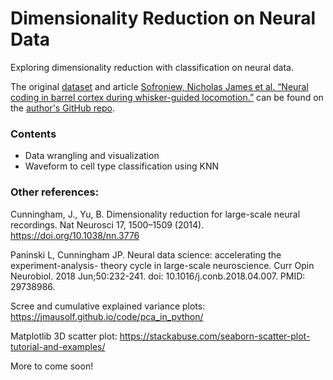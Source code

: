 # Dimensionality Reduction on Neural Data

Exploring dimensionality reduction with classification on neural data. 

The original [dataset](https://zenodo.org/record/2949959#.X6tuDC9h3RY) and article [Sofroniew, Nicholas James et al. “Neural coding in barrel cortex during whisker-guided locomotion.”](http://elifesciences.org/content/4/e12559v1) can be found on the [author's GitHub repo](https://github.com/sofroniewn/tactile-coding). 

### Contents
- Data wrangling and visualization
- Waveform to cell type classification using KNN

### Other references: 

Cunningham, J., Yu, B. Dimensionality reduction for large-scale neural recordings. Nat Neurosci 17, 1500–1509 (2014). https://doi.org/10.1038/nn.3776

Paninski L, Cunningham JP. Neural data science: accelerating the experiment-analysis- theory cycle in large-scale neuroscience. Curr Opin Neurobiol. 2018 Jun;50:232-241. doi: 10.1016/j.conb.2018.04.007. PMID: 29738986.

Scree and cumulative explained variance plots: https://jmausolf.github.io/code/pca_in_python/

Matplotlib 3D scatter plot: https://stackabuse.com/seaborn-scatter-plot-tutorial-and-examples/

More to come soon!
